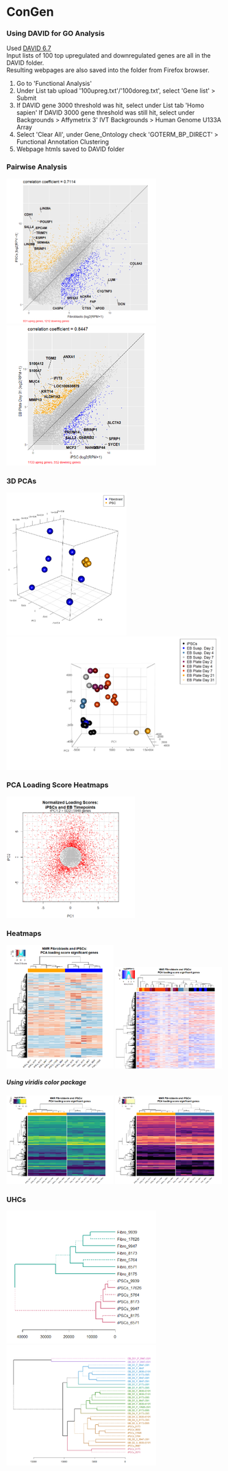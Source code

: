 # ConGen
### Using DAVID for GO Analysis
Used [DAVID 6.7](https://david-d.ncifcrf.gov) 
<br />Input lists of 100 top upregulated and downregulated genes are all in the DAVID folder.
<br /> Resulting webpages are also saved into the folder from Firefox browser.

1. Go to 'Functional Analysis'
2. Under List tab upload '100upreg.txt'/'100doreg.txt', select 'Gene list' > Submit
3. If DAVID gene 3000 threshold was hit, select under List tab 'Homo sapien'
   If DAVID 3000 gene threshold was still hit, select under Backgrounds > Affymetrix 3' IVT Backgrounds > Human Genome U133A Array
4. Select 'Clear All', under Gene_Ontology check 'GOTERM_BP_DIRECT' > Functional Annotation Clustering
5. Webpage htmls saved to DAVID folder

### Pairwise Analysis
<p float="left">
  <img src='/pictures/scatter_fibro_ipsc.png' width='350' />
  <img src='/pictures/scatter_ipsc_ebd31p.png' width='350' />
</p>

### 3D PCAs
<p float="left">
    <img src='/pictures/3dPCA(1).png' width='280' />
    <img src='/pictures/3dPCA_fullebvsipsc(1).png' width='500'>
</p>

### PCA Loading Score Heatmaps
<p float='left'
     <img src='/pictures/loadingscatter_fibro_ipsc.png' width='300' />
     <img src='/pictures/loadingscatter_full_ipsc_eb.png' width='300'>
</p>

### Heatmaps
<p float="left">
   <img src='/pictures/heatPCAload_fibro_ipsc.png' width='250' />
   <img src='/pictures/heatPCAload_full_ipsc_eb.png' width='250'>
</p>

##### Using viridis color package
<p float='left'>
   <img src='/pictures/heatPCAload_fibro_ipsc_viridis.png' width='250' />
   <img src='/pictures/heatPCAload_fibro_ipsc_magma.png' width='250'>
</p>

### UHCs
<p float="left">
   <img src='/pictures/uhc_fibro_ipsc.png' width='350' />
   <img src='/pictures/uhc_full_ipsc_eb.png' width='350' />
</p>
